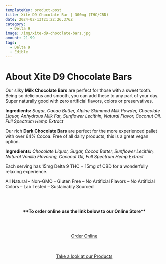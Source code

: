```yaml
---
templateKey: product-post
title: Xite D9 Chocolate Bar | 300mg (THC/CBD)
date: 2024-02-13T21:22:26.376Z
category:
  - Delta 9
image: /img/xite-d9-chocolate-bars.jpg
amount: 21.99
tags:
  - Delta 9
  - Edible
---
```

# **About Xite D9 Chocolate Bars**

Our silky **Milk Chocolate Bars** are perfect for those with a sweet tooth. Being so delicious and smooth, you can add these to any part of your day. Super naturally good with zero artificial flavors, colors or preservatives.

**Ingredients:** *Sugar, Cacao Butter, Alpine Skimmed Milk Powder, Chocolate Liquor, Anhydrous Milk Fat, Sunflower Lecithin, Natural Flavor, Coconut Oil, Full Spectrum Hemp Extract*

Our rich **Dark Chocolate Bars** are perfect for the more experienced pallet with over 64% Cocoa. Free of all dairy products, this is a great vegan option.

**Ingredients:** *Chocolate Liquor, Sugar, Cocoa Butter, Sunflower Lecithin, Natural Vanilla Flavoring, Coconut Oil, Full Spectrum Hemp Extract*

Each serving has 15mg Delta 9 THC + 15mg of CBD for a wonderfully relaxing experience.

All Natural – Non-GMO – Gluten Free – No Artificial Flavors – No Artificial Colors – Lab Tested – Sustainably Sourced

<br><br>

<Center>

**\*\*To order online use the link below to our Online Store\*\***

<br><br>

<Center><a class="link-view-more-products" target="_blank" href="https://capitalcbd.shop/product/xite-d9-chocolate-bars300mg/">Order Online</a></

<br><br><br>

<Center><a class="link-view-more-products" target="_blank" href="https://capitalamericanshaman.com/products">Take a look at our Products</a></Center>

<br><br>
